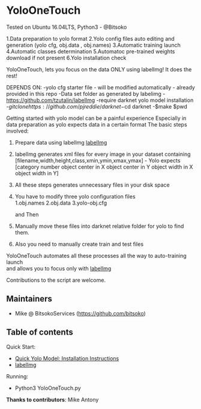 
# YoloOneTouch

Tested on Ubuntu 16.04LTS, Python3  - @Bitsoko

1.Data preparation to yolo format
2.Yolo config files auto editing and generation (yolo cfg, obj.data , obj.names)
3.Automatic training launch
4.Automatic classes determination
5.Automatoc pre-trained weights download if not present
6.Yolo installation check

YoloOneTouch, lets you focus on the data ONLY using labelImg! It does the rest!

DEPENDS ON:
-yolo cfg starter file - will be modified automatically - already provided in this repo
-Data set folder as generated by labelimg - https://github.com/tzutalin/labelImg
-require darknet yolo model installation
		-$git clone https://github.com/pjreddie/darknet
		-$cd darknet
		-$make
		$pwd

Getting started with yolo model can be a painful experience
Especially in data preparation as yolo expects data in a certain format
The basic steps involved:
1. Prepare data using labelImg <a href='https://github.com/tzutalin/labelImg'>
    labelImg</a><br>
2. labelImg generates xml files for every image in your dataset containing <br>
    [filename,width,height,class,xmin,ymin,xmax,ymax]  - Yolo expects <br>
    [category number object center in X object center in Y object width in X object width in Y] <br>
3. All these steps generates unnecessary files in your disk space <br>
4. You have to modify three yolo configuration files <br>
      1.obj.names
      2.obj.data
      3.yolo-obj.cfg

    and Then <br>
5. Manually move these files into darknet relative folder for yolo to find them. <br>
6. Also you need to manually create train and test files <br>

 YoloOneTouch automates all these processes all the way to auto-training launch <br>
  and allows you to focus only with <a href='https://github.com/tzutalin/labelImg'>
     labelImg</a><br>



Contributions to the script are welcome.



## Maintainers

* Mike @ BitsokoServices (https://github.com/bitsoko)


## Table of contents

Quick Start:

  * <a href='https://github.com/pjreddie/darknet'>
      Quick Yolo Model: Installation Instructions</a><br>
  * <a href="https://github.com/tzutalin/labelImg">labelImg</a><br>

Running:

  * Python3 YoloOneTouch.py



<b>Thanks to contributors</b>: Mike Antony
